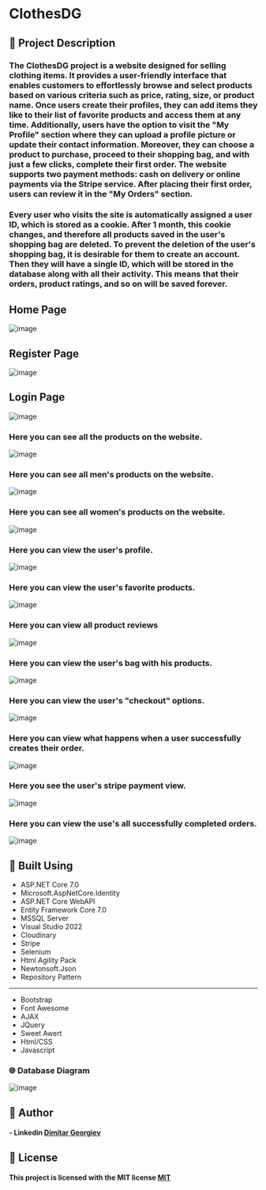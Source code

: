 # ClothesDG

## 📃 Project Description

### The ClothesDG project is a website designed for selling clothing items. It provides a user-friendly interface that enables customers to effortlessly browse and select products based on various criteria such as price, rating, size, or product name. Once users create their profiles, they can add items they like to their list of favorite products and access them at any time. Additionally, users have the option to visit the "My Profile" section where they can upload a profile picture or update their contact information. Moreover, they can choose a product to purchase, proceed to their shopping bag, and with just a few clicks, complete their first order. The website supports two payment methods: cash on delivery or online payments via the Stripe service. After placing their first order, users can review it in the "My Orders" section.

### Every user who visits the site is automatically assigned a user ID, which is stored as a cookie. After 1 month, this cookie changes, and therefore all products saved in the user's shopping bag are deleted. To prevent the deletion of the user's shopping bag, it is desirable for them to create an account. Then they will have a single ID, which will be stored in the database along with all their activity. This means that their orders, product ratings, and so on will be saved forever.

## Home Page
![image](https://github.com/ItsAlphaHelix/Clothing-Store/blob/main/Pngs/Homepage.png?raw=true)

## Register Page
![image](https://github.com/ItsAlphaHelix/Clothing-Store/blob/main/Pngs/Register.png?raw=true)

## Login Page
![image](https://github.com/ItsAlphaHelix/Clothing-Store/blob/main/Pngs/Login.png?raw=true)

### Here you can see all the products on the website.
![image](https://github.com/ItsAlphaHelix/Clothing-Store/blob/main/Pngs/All-Products.png?raw=true)

### Here you can see all men's products on the website.
![image](https://github.com/ItsAlphaHelix/Clothing-Store/blob/main/Pngs/All-Men-Products.png?raw=true)

### Here you can see all women's products on the website.
![image](https://github.com/ItsAlphaHelix/Clothing-Store/blob/main/Pngs/All-Women-Products.png?raw=true)

### Here you can view the user's profile. 
![image](https://github.com/ItsAlphaHelix/Clothing-Store/blob/main/Pngs/Profile.png?raw=true)

### Here you can view the user's favorite products.
![image](https://github.com/ItsAlphaHelix/Clothing-Store/blob/main/Pngs/Favorite-Products.png?raw=true)

### Here you can view all product reviews
![image](https://github.com/ItsAlphaHelix/Clothing-Store/blob/main/Pngs/Reviews.png?raw=true)

### Here you can view the user's bag with his products.
![image](https://github.com/ItsAlphaHelix/Clothing-Store/blob/main/Pngs/Bag.png?raw=true)

### Here you can view the user's "checkout" options.
![image](https://github.com/ItsAlphaHelix/Clothing-Store/blob/main/Pngs/Checkout.png?raw=true)

### Here you can view what happens when a user successfully creates their order.
![image](https://github.com/ItsAlphaHelix/Clothing-Store/blob/main/Pngs/Order-Confirmation.png?raw=true)

### Here you see the user's stripe payment view.
![image](https://github.com/ItsAlphaHelix/Clothing-Store/blob/main/Pngs/Stripe-Payment.png?raw=true)

### Here you can view the use's all successfully completed orders.
![image](https://github.com/ItsAlphaHelix/Clothing-Store/blob/main/Pngs/My-Orders.png?raw=true)
## 🔨 Built Using
 
- ASP.NET Core 7.0
- Microsoft.AspNetCore.Identity
- ASP.NET Core WebAPI
- Entity Framework Core 7.0
- MSSQL Server
- Visual Studio 2022
- Cloudinary
- Stripe
- Selenium
- Html Agility Pack
- Newtonsoft.Json
- Repository Pattern
---

- Bootstrap
- Font Awesome
- AJAX
- JQuery
- Sweet Awert
- Html/CSS 
- Javascript

### 🌐 Database Diagram 
![image](https://github.com/ItsAlphaHelix/Clothing-Store/blob/main/Pngs/Database-Diagram.png?raw=true)

## 👦 Author

#### - Linkedin [Dimitar Georgiev](https://www.linkedin.com/in/dimitar-georgiev-551a16242/)

## 📜 License

#### This project is licensed with the MIT license [MIT](https://choosealicense.com/licenses/mit/)
